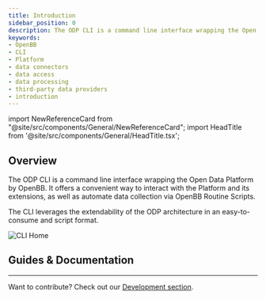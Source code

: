 ```yaml
---
title: Introduction
sidebar_position: 0
description: The ODP CLI is a command line interface wrapping the Open Data Platform by OpenBB. It offers a convenient way to interact with the Platform and its extensions, as well as automate data collection via OpenBB Routine Scripts. No experience with Python, or other programming languages, is required.
keywords:
- OpenBB
- CLI
- Platform
- data connectors
- data access
- data processing
- third-party data providers
- introduction
---
```


<!-- markdownlint-disable MD012 MD031 MD033 -->

import NewReferenceCard from "@site/src/components/General/NewReferenceCard";
import HeadTitle from '@site/src/components/General/HeadTitle.tsx';

<HeadTitle title="ODP CLI Docs" />

## Overview

The ODP CLI is a command line interface wrapping the Open Data Platform by OpenBB. It offers a convenient way to interact with the Platform and its extensions, as well as automate data collection via OpenBB Routine Scripts.

The CLI leverages the extendability of the ODP architecture in an easy-to-consume and script format.

![CLI Home](https://github.com/OpenBB-finance/OpenBBTerminal/assets/85772166/d1617c3b-c83d-4491-a7bc-986321fd7230)

## Guides & Documentation

<ul className="grid grid-cols-1 gap-4 -ml-6">
<NewReferenceCard
    title="Installation"
    description="An installation guide for the ODP CLI."
    url="/cli/installation"
/>
<NewReferenceCard
    title="Quick Start"
    description="A quick start guide for the ODP CLI."
    url="/cli/quickstart"
/>
<NewReferenceCard
    title="Configuration & Settings"
    description="An explanation of the settings and environment variables that customize the look and feel of the ODP CLI."
    url="/cli/configuration"
/>
<NewReferenceCard
    title="Data Sources"
    description="How-to switch providers for a command, and define the default source for a function."
    url="/cli/data-sources"
/>
<NewReferenceCard
    title="OpenBBUserData Folder"
    description="The OpenBBUserData folder is where exports, routines, and other related files are saved."
    url="/cli/openbbuserdata"
/>
<NewReferenceCard
    title="Interactive Tables"
    description="Understand how to sort, filter, hide columns, display more rows or export data on our tables."
    url="/cli/interactive-tables"
/>
<NewReferenceCard
    title="Interactive Charts"
    description="Explore how to overlay charts, change titles, draw lines, add text and much more on our charts."
    url="/cli/interactive-charts"
/>
</ul>

---

Want to contribute? Check out our [Development section](/python/developer/architecture_overview).
